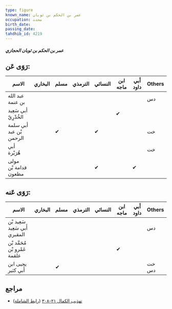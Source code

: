 ```yaml
---
type: figure
known_name: عمر بن الحكم بن ثوبان
occupation: محدث
birth_date:
passing_date:
tahdhib_id: 4219
---
```

##### عمر بن الحكم بن ثوبان الحجازي

## رَوَى عَن:
| الاسم                   | البخاري | مسلم | الترمذي | النسائي | ابن ماجه | أبي داود | Others |
| ----------------------- | ------- | ---- | ------- | ------- | -------- | -------- | ------ |
| عبد الله بن عنمة        |         |      |         |         |          |          | دس     |
| أبي سَعِيد الخُدْرِيّ   |         |      |         |         | ✔        |          |        |
| أبي سلمة بْن عبد الرحمن |         | ✔    |         | ✔       |          |          | خت     |
| أبي هُرَيْرة            |         |      |         |         |          |          | خت     |
| مولى قدامة بْن مظعون    |         |      |         | ✔       |          | ✔        |        |
## رَوَى عَنه:
| الاسم                          | البخاري | مسلم | الترمذي | النسائي | ابن ماجه | أبي داود | Others |
| ------------------------------ | ------- | ---- | ------- | ------- | -------- | -------- | ------ |
| سَعِيد بْن أَبي سَعِيد المقبري |         |      |         |         |          |          | دس     |
| مُحَمَّد بْن عَمْرو بْن علقمة  |         |      |         |         | ✔        |          |        |
| يحيى ابن أَبي كثير             |         | ✔    |         |         |          |          | خت دس  |
## مراجع
- [تهذيب الكمال ٢١-٣٠٨](obsidian://open?vault=Tahdhib-al-Kamal&file=Figures/٤٢١٩-عمر%20بن%20الحكم%20بن%20ثوبان%20الحجازي) ([رابط الشاملة](https://shamela.ws/book/3722/10955))